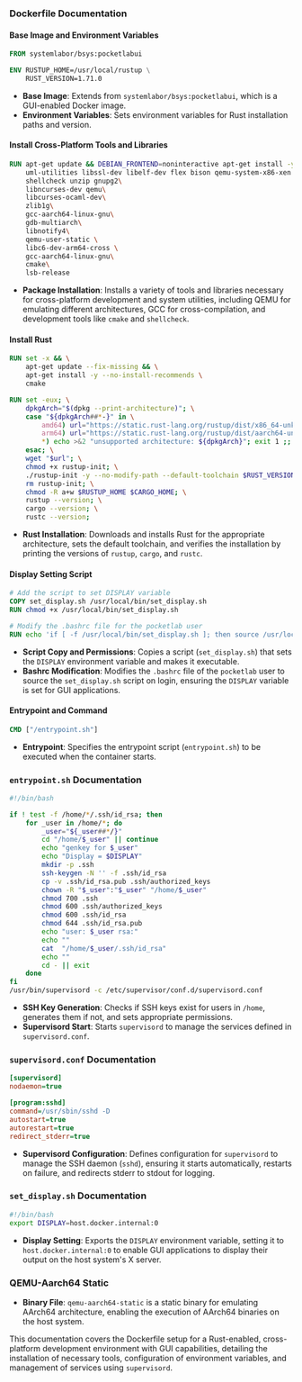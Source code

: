 ### Dockerfile Documentation

#### Base Image and Environment Variables
```dockerfile
FROM systemlabor/bsys:pocketlabui

ENV RUSTUP_HOME=/usr/local/rustup \
    RUST_VERSION=1.71.0
```
- **Base Image**: Extends from `systemlabor/bsys:pocketlabui`, which is a GUI-enabled Docker image.
- **Environment Variables**: Sets environment variables for Rust installation paths and version.

#### Install Cross-Platform Tools and Libraries
```dockerfile
RUN apt-get update && DEBIAN_FRONTEND=noninteractive apt-get install -y \
    uml-utilities libssl-dev libelf-dev flex bison qemu-system-x86-xen \
    shellcheck unzip gnupg2\
    libncurses-dev qemu\
    libcurses-ocaml-dev\
    zlib1g\
    gcc-aarch64-linux-gnu\
    gdb-multiarch\
    libnotify4\
    qemu-user-static \
    libc6-dev-arm64-cross \
    gcc-aarch64-linux-gnu\
    cmake\
    lsb-release
```
- **Package Installation**: Installs a variety of tools and libraries necessary for cross-platform development and system utilities, including QEMU for emulating different architectures, GCC for cross-compilation, and development tools like `cmake` and `shellcheck`.

#### Install Rust
```dockerfile
RUN set -x && \
    apt-get update --fix-missing && \
    apt-get install -y --no-install-recommends \
    cmake

RUN set -eux; \
    dpkgArch="$(dpkg --print-architecture)"; \
    case "${dpkgArch##*-}" in \
        amd64) url="https://static.rust-lang.org/rustup/dist/x86_64-unknown-linux-gnu/rustup-init";; \
        arm64) url="https://static.rust-lang.org/rustup/dist/aarch64-unknown-linux-gnu/rustup-init";; \
        *) echo >&2 "unsupported architecture: ${dpkgArch}"; exit 1 ;; \
    esac; \
    wget "$url"; \
    chmod +x rustup-init; \
    ./rustup-init -y --no-modify-path --default-toolchain $RUST_VERSION; \
    rm rustup-init; \
    chmod -R a+w $RUSTUP_HOME $CARGO_HOME; \
    rustup --version; \
    cargo --version; \
    rustc --version;
```
- **Rust Installation**: Downloads and installs Rust for the appropriate architecture, sets the default toolchain, and verifies the installation by printing the versions of `rustup`, `cargo`, and `rustc`.

#### Display Setting Script
```dockerfile
# Add the script to set DISPLAY variable
COPY set_display.sh /usr/local/bin/set_display.sh
RUN chmod +x /usr/local/bin/set_display.sh

# Modify the .bashrc file for the pocketlab user
RUN echo 'if [ -f /usr/local/bin/set_display.sh ]; then source /usr/local/bin/set_display.sh; fi' >> /home/pocketlab/.bashrc
```
- **Script Copy and Permissions**: Copies a script (`set_display.sh`) that sets the `DISPLAY` environment variable and makes it executable.
- **Bashrc Modification**: Modifies the `.bashrc` file of the `pocketlab` user to source the `set_display.sh` script on login, ensuring the `DISPLAY` variable is set for GUI applications.

#### Entrypoint and Command
```dockerfile
CMD ["/entrypoint.sh"]
```
- **Entrypoint**: Specifies the entrypoint script (`entrypoint.sh`) to be executed when the container starts.

### `entrypoint.sh` Documentation
```bash
#!/bin/bash

if ! test -f /home/*/.ssh/id_rsa; then
	for _user in /home/*; do
		_user="${_user##*/}"
		cd "/home/$_user" || continue
		echo "genkey for $_user"
        echo "Display = $DISPLAY"
		mkdir -p .ssh
		ssh-keygen -N '' -f .ssh/id_rsa
		cp -v .ssh/id_rsa.pub .ssh/authorized_keys
		chown -R "$_user":"$_user" "/home/$_user"
		chmod 700 .ssh
		chmod 600 .ssh/authorized_keys
		chmod 600 .ssh/id_rsa
		chmod 644 .ssh/id_rsa.pub
		echo "user: $_user rsa:"
		echo ""
		cat  "/home/$_user/.ssh/id_rsa"
		echo ""
		cd - || exit
	done
fi
/usr/bin/supervisord -c /etc/supervisor/conf.d/supervisord.conf
```
- **SSH Key Generation**: Checks if SSH keys exist for users in `/home`, generates them if not, and sets appropriate permissions.
- **Supervisord Start**: Starts `supervisord` to manage the services defined in `supervisord.conf`.

### `supervisord.conf` Documentation
```ini
[supervisord]
nodaemon=true

[program:sshd]
command=/usr/sbin/sshd -D
autostart=true
autorestart=true
redirect_stderr=true
```
- **Supervisord Configuration**: Defines configuration for `supervisord` to manage the SSH daemon (`sshd`), ensuring it starts automatically, restarts on failure, and redirects stderr to stdout for logging.

### `set_display.sh` Documentation
```bash
#!/bin/bash
export DISPLAY=host.docker.internal:0
```
- **Display Setting**: Exports the `DISPLAY` environment variable, setting it to `host.docker.internal:0` to enable GUI applications to display their output on the host system's X server.

### QEMU-Aarch64 Static
- **Binary File**: `qemu-aarch64-static` is a static binary for emulating AArch64 architecture, enabling the execution of AArch64 binaries on the host system.

This documentation covers the Dockerfile setup for a Rust-enabled, cross-platform development environment with GUI capabilities, detailing the installation of necessary tools, configuration of environment variables, and management of services using `supervisord`.